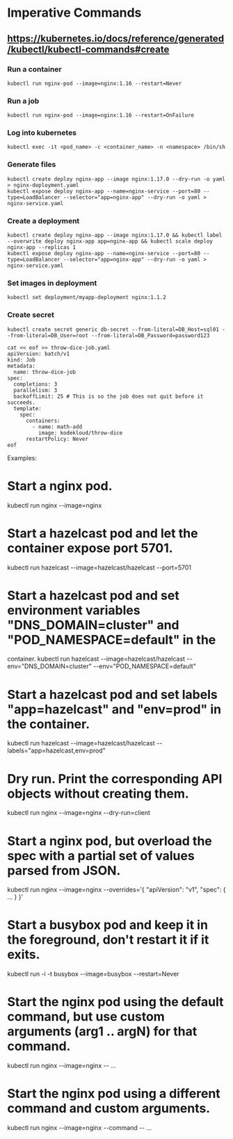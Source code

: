# Imperative Commands
## https://kubernetes.io/docs/reference/generated/kubectl/kubectl-commands#create

### Run a container
```
kubectl run nginx-pod --image=nginx:1.16 --restart=Never
```

### Run a job
```
kubectl run nginx-pod --image=nginx:1.16 --restart=OnFailure
```

### Log into kubernetes
```
kubectl exec -it <pod_name> -c <container_name> -n <namespace> /bin/sh
```

### Generate files
```
kubectl create deploy nginx-app --image nginx:1.17.0 --dry-run -o yaml > nginx-deployment.yaml
kubectl expose deploy nginx-app --name=nginx-service --port=80 --type=LoadBalancer --selector="app=nginx-app" --dry-run -o yaml > nginx-service.yaml
```

### Create a deployment 
```
kubectl create deploy nginx-app --image nginx:1.17.0 && kubectl label --overwrite deploy nginx-app app=nginx-app && kubectl scale deploy nginx-app --replicas 1 
kubectl expose deploy nginx-app --name=nginx-service --port=80 --type=LoadBalancer --selector="app=nginx-app" --dry-run -o yaml > nginx-service.yaml
```


### Set images in deployment
```
kubectl set deployment/myapp-deployment nginx:1.1.2
```

### Create secret
```
kubectl create secret generic db-secret --from-literal=DB_Host=sql01 --from-literal=DB_User=root --from-literal=DB_Password=password123
```

```
cat << eof >> throw-dice-job.yaml
apiVersion: batch/v1
kind: Job
metadata:
  name: throw-dice-job
spec:
  completions: 3
  parallelism: 3
  backoffLimit: 25 # This is so the job does not quit before it succeeds.
  template:
    spec:
      containers:
        - name: math-add
          image: kodekloud/throw-dice
      restartPolicy: Never
eof
```
Examples:
  # Start a nginx pod.
  kubectl run nginx --image=nginx

  # Start a hazelcast pod and let the container expose port 5701.
  kubectl run hazelcast --image=hazelcast/hazelcast --port=5701

# Start a hazelcast pod and set environment variables "DNS_DOMAIN=cluster" and "POD_NAMESPACE=default" in the
  container.
  kubectl run hazelcast --image=hazelcast/hazelcast --env="DNS_DOMAIN=cluster" --env="POD_NAMESPACE=default"

  # Start a hazelcast pod and set labels "app=hazelcast" and "env=prod" in the container.
  kubectl run hazelcast --image=hazelcast/hazelcast --labels="app=hazelcast,env=prod"

  # Dry run. Print the corresponding API objects without creating them.
  kubectl run nginx --image=nginx --dry-run=client

# Start a nginx pod, but overload the spec with a partial set of values parsed from JSON.
kubectl run nginx --image=nginx --overrides='{ "apiVersion": "v1", "spec": { ... } }'

  # Start a busybox pod and keep it in the foreground, don't restart it if it exits.
  kubectl run -i -t busybox --image=busybox --restart=Never

  # Start the nginx pod using the default command, but use custom arguments (arg1 .. argN) for that command.
  kubectl run nginx --image=nginx -- <arg1> <arg2> ... <argN>

  # Start the nginx pod using a different command and custom arguments.
  kubectl run nginx --image=nginx --command -- <cmd> <arg1> ... <argN>


